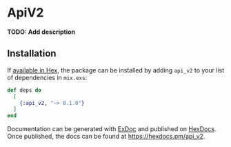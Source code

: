 # ApiV2

**TODO: Add description**

## Installation

If [available in Hex](https://hex.pm/docs/publish), the package can be installed
by adding `api_v2` to your list of dependencies in `mix.exs`:

```elixir
def deps do
  [
    {:api_v2, "~> 0.1.0"}
  ]
end
```

Documentation can be generated with [ExDoc](https://github.com/elixir-lang/ex_doc)
and published on [HexDocs](https://hexdocs.pm). Once published, the docs can
be found at <https://hexdocs.pm/api_v2>.

